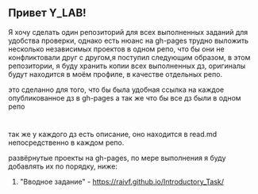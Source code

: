 ## Привет Y_LAB! 

Я хочу сделать один репозиторий для всех выполненных заданий для удобства проверки, однако есть нюанс на gh-pages трудно выложить несколько независимых проектов в одном репо, что бы они не конфликтовали друг с другом,я поступил следующим образом, в этом репозитории, я буду хранить копии всех выполненных дз, оригиналы будут находится в моём профиле, в качестве отдельных репо. 

это сделанно для того, что бы была удобная ссылка на каждое опубликованное дз в gh-pages а так же что бы все дз были в одном репо
#
так же у каждого дз есть описание, оно находится в read.md непосредственно в каждом репо.

 развёрнутые проекты на gh-pages, по мере выполнения я буду добавлять их по порядку, ниже: 
1. "Вводное задание" - https://raivf.github.io/Introductory_Task/
